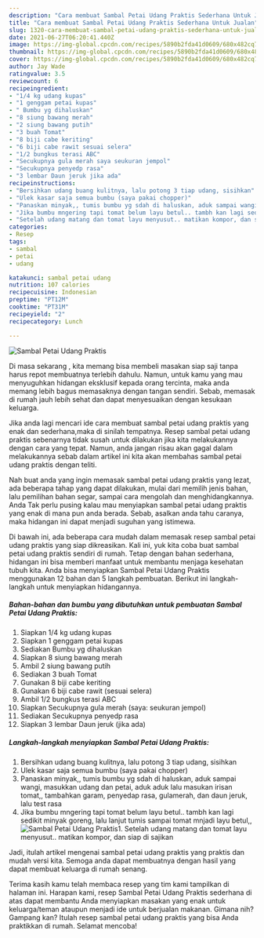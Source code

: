 ```yaml
---
description: "Cara membuat Sambal Petai Udang Praktis Sederhana Untuk Jualan"
title: "Cara membuat Sambal Petai Udang Praktis Sederhana Untuk Jualan"
slug: 1320-cara-membuat-sambal-petai-udang-praktis-sederhana-untuk-jualan
date: 2021-06-27T06:20:41.440Z
image: https://img-global.cpcdn.com/recipes/5890b2fda41d0609/680x482cq70/sambal-petai-udang-praktis-foto-resep-utama.jpg
thumbnail: https://img-global.cpcdn.com/recipes/5890b2fda41d0609/680x482cq70/sambal-petai-udang-praktis-foto-resep-utama.jpg
cover: https://img-global.cpcdn.com/recipes/5890b2fda41d0609/680x482cq70/sambal-petai-udang-praktis-foto-resep-utama.jpg
author: Jay Wade
ratingvalue: 3.5
reviewcount: 6
recipeingredient:
- "1/4 kg udang kupas"
- "1 genggam petai kupas"
- " Bumbu yg dihaluskan"
- "8 siung bawang merah"
- "2 siung bawang putih"
- "3 buah Tomat"
- "8 biji cabe keriting"
- "6 biji cabe rawit sesuai selera"
- "1/2 bungkus terasi ABC"
- "Secukupnya gula merah saya seukuran jempol"
- "Secukupnya penyedp rasa"
- "3 lembar Daun jeruk jika ada"
recipeinstructions:
- "Bersihkan udang buang kulitnya, lalu potong 3 tiap udang, sisihkan"
- "Ulek kasar saja semua bumbu (saya pakai chopper)"
- "Panaskan minyak,, tumis bumbu yg sdah di haluskan, aduk sampai wangi, masukkan udang dan petai, aduk aduk lalu masukan irisan tomat,, tambahkan garam, penyedap rasa, gulamerah, dan daun jeruk, lalu test rasa"
- "Jika bumbu mngering tapi tomat belum layu betul.. tambh kan lagi sedikit minyak goreng, lalu lanjut tumis sampai tomat mnjadi layu betul,,"
- "Setelah udang matang dan tomat layu menyusut.. matikan kompor, dan siap di sajikan"
categories:
- Resep
tags:
- sambal
- petai
- udang

katakunci: sambal petai udang 
nutrition: 107 calories
recipecuisine: Indonesian
preptime: "PT12M"
cooktime: "PT31M"
recipeyield: "2"
recipecategory: Lunch

---
```



![Sambal Petai Udang Praktis](https://img-global.cpcdn.com/recipes/5890b2fda41d0609/680x482cq70/sambal-petai-udang-praktis-foto-resep-utama.jpg)

Di masa  sekarang , kita memang bisa membeli masakan siap saji tanpa harus repot membuatnya terlebih dahulu. Namun, untuk kamu yang mau menyuguhkan hidangan eksklusif kepada orang tercinta, maka anda memang lebih bagus memasaknya dengan tangan sendiri. Sebab, memasak di rumah jauh lebih sehat dan dapat menyesuaikan dengan kesukaan keluarga.

Jika anda lagi mencari ide cara membuat sambal petai udang praktis yang enak dan sederhana,maka di sinilah tempatnya. Resep sambal petai udang praktis  sebenarnya tidak susah untuk dilakukan jika kita melakukannya dengan cara yang tepat. Namun, anda jangan risau akan gagal dalam melakukannya 
sebab dalam artikel ini kita akan membahas sambal petai udang praktis dengan teliti.  



Nah buat anda yang ingin memasak sambal petai udang praktis yang lezat, ada beberapa tahap yang dapat dilakukan, mulai dari memilih jenis bahan, lalu pemilihan bahan segar, sampai cara mengolah dan menghidangkannya. Anda Tak perlu pusing kalau mau menyiapkan sambal petai udang praktis yang enak di mana pun anda berada. Sebab, asalkan anda  tahu caranya, maka hidangan ini dapat menjadi suguhan yang istimewa.

Di bawah ini, ada beberapa cara mudah dalam memasak resep sambal petai udang praktis yang siap dikreasikan. Kali ini, yuk kita coba buat sambal petai udang praktis sendiri di rumah. Tetap dengan bahan sederhana, hidangan ini bisa memberi manfaat untuk membantu menjaga kesehatan tubuh kita. Anda bisa menyiapkan Sambal Petai Udang Praktis menggunakan 12 bahan dan 5 langkah pembuatan. Berikut ini langkah-langkah untuk menyiapkan hidangannya.

<!--inarticleads1-->

##### Bahan-bahan dan bumbu yang dibutuhkan untuk pembuatan Sambal Petai Udang Praktis:

1. Siapkan 1/4 kg udang kupas
1. Siapkan 1 genggam petai kupas
1. Sediakan  Bumbu yg dihaluskan
1. Siapkan 8 siung bawang merah
1. Ambil 2 siung bawang putih
1. Sediakan 3 buah Tomat
1. Gunakan 8 biji cabe keriting
1. Gunakan 6 biji cabe rawit (sesuai selera)
1. Ambil 1/2 bungkus terasi ABC
1. Siapkan Secukupnya gula merah (saya: seukuran jempol)
1. Sediakan Secukupnya penyedp rasa
1. Siapkan 3 lembar Daun jeruk (jika ada)




<!--inarticleads2-->

##### Langkah-langkah menyiapkan Sambal Petai Udang Praktis:

1. Bersihkan udang buang kulitnya, lalu potong 3 tiap udang, sisihkan
1. Ulek kasar saja semua bumbu (saya pakai chopper)
1. Panaskan minyak,, tumis bumbu yg sdah di haluskan, aduk sampai wangi, masukkan udang dan petai, aduk aduk lalu masukan irisan tomat,, tambahkan garam, penyedap rasa, gulamerah, dan daun jeruk, lalu test rasa
1. Jika bumbu mngering tapi tomat belum layu betul.. tambh kan lagi sedikit minyak goreng, lalu lanjut tumis sampai tomat mnjadi layu betul,,
<img src="//assets-global.cpcdn.com/assets/icons/button_play-2c75c40dde080a61004c1f40b05d8f140eaff45d7e9e6481dc71c63d2e7c4909.png" alt="Sambal Petai Udang Praktis">1. Setelah udang matang dan tomat layu menyusut.. matikan kompor, dan siap di sajikan




Jadi, itulah artikel mengenai  sambal petai udang praktis  yang praktis dan mudah versi kita. Semoga anda dapat membuatnya dengan hasil yang dapat membuat keluarga di rumah senang. 

Terima kasih kamu telah membaca resep yang tim kami tampilkan di halaman ini. Harapan kami, resep  Sambal Petai Udang Praktis sederhana di atas dapat membantu Anda menyiapkan masakan yang enak untuk keluarga/teman ataupun menjadi ide untuk berjualan makanan. Gimana nih? Gampang kan? Itulah resep sambal petai udang praktis yang bisa Anda praktikkan di rumah. Selamat mencoba!

